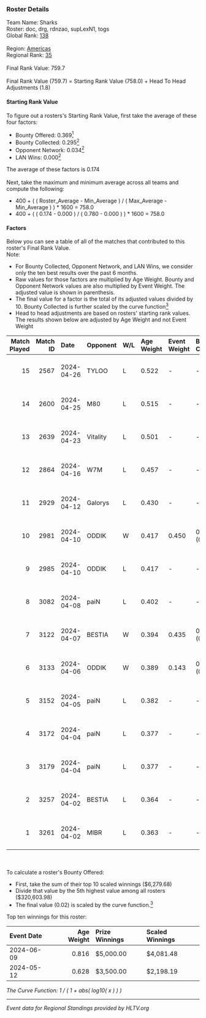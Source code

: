 ### Roster Details<br />
Team Name: Sharks<br />
Roster: doc, drg, rdnzao, supLexN1, togs<br />
Global Rank: [138](../standings_global.md)<br />
<br />
Region: [Americas]( ../standings_americas.md)<br />
Regional Rank: [35]( ../standings_americas.md)<br />
<br />
Final Rank Value:  759.7<br />
<br />
Final Rank Value (759.7) = Starting Rank Value (758.0) + Head To Head Adjustments (1.8)<br />

#### Starting Rank Value<br />
To figure out a rosters's Starting Rank Value, first take the average of these four factors:<br />
- Bounty Offered: 0.369[<sup>1</sup>](#table2)
- Bounty Collected: 0.295[<sup>2</sup>](#table1)
- Opponent Network: 0.034[<sup>2</sup>](#table1)
- LAN Wins: 0.000[<sup>2</sup>](#table1)

The average of these factors is 0.174<br />
<br />
Next, take the maximum and minimum average across all teams and compute the following:<br />
- 400 + ( ( Roster_Average - Min_Average ) / ( Max_Average - Min_Average ) ) * 1600 = 758.0
- 400 + ( ( 0.174 - 0.000 ) / ( 0.780 - 0.000 ) ) * 1600 = 758.0


#### Factors<br />
Below you can see a table of all of the matches that contributed to this roster's Final Rank Value.<br />
Note:<br />

- For Bounty Collected, Opponent Network, and LAN Wins, we consider only the ten best results over the past 6 months.
- Raw values for those factors are multiplied by Age Weight. Bounty and Opponent Network values are also multiplied by Event Weight. The adjusted value is shown in parenthesis.
- The final value for a factor is the total of its adjusted values divided by 10. Bounty Collected is further scaled by the curve function[<sup>3</sup>](#curveFunction)
- Head to head adjustments are based on rosters' starting rank values. The results shown below are adjusted by Age Weight and not Event Weight
<span id="table1"></span><br />


| Match Played | Match ID | Date       | Opponent | W/L | Age Weight | Event Weight | Bounty Collected | Opponent Network | LAN Wins  | H2H Adj. | Roster                            |
| -: | -: | :- | :- | :- | :- | :- | :- | :- | :- | -: | :- |
|           15 |     2567 | 2024-04-26 | TYLOO    | L   | 0.522      | -            | -                | -                | -         |    -8.16 | doc, drg, rdnzao, supLexN1, togs  |
|           14 |     2600 | 2024-04-25 | M80      | L   | 0.515      | -            | -                | -                | -         |    -1.14 | doc, drg, rdnzao, supLexN1, togs  |
|           13 |     2639 | 2024-04-23 | Vitality | L   | 0.501      | -            | -                | -                | -         |    -0.04 | doc, drg, rdnzao, supLexN1, togs  |
|           12 |     2864 | 2024-04-16 | W7M      | L   | 0.457      | -            | -                | -                | -         |    -5.95 | doc, drg, rdnzao, supLexN1, togs  |
|           11 |     2929 | 2024-04-12 | Galorys  | L   | 0.430      | -            | -                | -                | -         |    -4.46 | doc, drg, rdnzao, supLexN1, togs  |
|           10 |     2981 | 2024-04-10 | ODDIK    | W   | 0.417      | 0.450        | 0.099 (0.019)    | 0.823 (0.154)    | 0 (0.000) |     9.66 | doc, drg, lukiz, rdnzao, supLexN1 |
|            9 |     2985 | 2024-04-10 | ODDIK    | L   | 0.417      | -            | -                | -                | -         |    -3.50 | doc, drg, lukiz, rdnzao, supLexN1 |
|            8 |     3082 | 2024-04-08 | paiN     | L   | 0.402      | -            | -                | -                | -         |    -0.34 | doc, drg, rdnzao, supLexN1, togs  |
|            7 |     3122 | 2024-04-07 | BESTIA   | W   | 0.394      | 0.435        | 0.096 (0.016)    | 0.793 (0.136)    | 0 (0.000) |     9.69 | doc, drg, rdnzao, supLexN1, togs  |
|            6 |     3133 | 2024-04-06 | ODDIK    | W   | 0.389      | 0.143        | 0.099 (0.006)    | 0.823 (0.046)    | 0 (0.000) |     9.46 | doc, drg, gafolo, supLexN1, togs  |
|            5 |     3152 | 2024-04-05 | paiN     | L   | 0.382      | -            | -                | -                | -         |    -0.28 | doc, drg, gafolo, supLexN1, togs  |
|            4 |     3172 | 2024-04-04 | paiN     | L   | 0.377      | -            | -                | -                | -         |    -0.28 | doc, drg, gafolo, supLexN1, togs  |
|            3 |     3179 | 2024-04-04 | paiN     | L   | 0.377      | -            | -                | -                | -         |    -0.28 | doc, drg, gafolo, supLexN1, togs  |
|            2 |     3257 | 2024-04-02 | BESTIA   | L   | 0.364      | -            | -                | -                | -         |    -2.33 | doc, drg, rdnzao, supLexN1, togs  |
|            1 |     3261 | 2024-04-02 | MIBR     | L   | 0.363      | -            | -                | -                | -         |    -0.30 | doc, drg, rdnzao, supLexN1, togs  |

<br />
<span id="table2"></span><br />
To calculate a roster's Bounty Offered:<br />

- First, take the sum of their top 10 scaled winnings ($6,279.68)
- Divide that value by the 5th highest value among all rosters ($320,603.98)
- The final value (0.02) is scaled by the curve function.[<sup>3</sup>](#curveFunction)

Top ten winnings for this roster:<br />

| Event Date | Age Weight | Prize Winnings | Scaled Winnings |
| :- | -: | :- | :- |
| 2024-06-09 |      0.816 | $5,000.00      | $4,081.48       |
| 2024-05-12 |      0.628 | $3,500.00      | $2,198.19       |


<span id="curveFunction"></span>_The Curve Function: 1 / ( 1 + abs( log10( x ) ) )_<br />

---
_Event data for Regional Standings provided by HLTV.org_<br />
